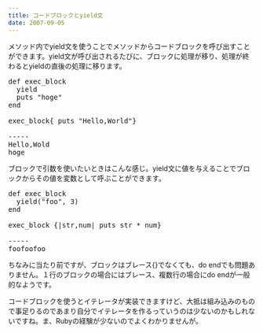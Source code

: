 ```yaml
---
title: コードブロックとyield文
date: 2007-09-05
---
```

メソッド内でyield文を使うことでメソッドからコードブロックを呼び出すことができます。yield文が呼び出されるたびに、ブロックに処理が移り、処理が終わるとyieldの直後の処理に移ります。
<pre lang="ruby">def exec_block
  yield
  puts "hoge"
end

exec_block{ puts "Hello,World"}

-----
Hello,Wold
hoge</pre>
ブロックで引数を使いたいときはこんな感じ。yield文に値を与えることでブロックからその値を変数として呼ぶことができます。
<pre lang="ruby">
def exec_block
  yield("foo", 3)
end

exec_block {|str,num| puts str * num}

-----
foofoofoo</pre>
ちなみに当たり前ですが、ブロックはブレース{}でなくても、do endでも問題ありません。１行のブロックの場合にはブレース、複数行の場合にdo endが一般的なようです。

コードブロックを使うとイテレータが実装できますけど、大抵は組み込みのもので事足りるのであまり自分でイテレータを作るっていうのは少ないのかもしれないですね。ま、Rubyの経験が少ないのでよくわかりませんが。